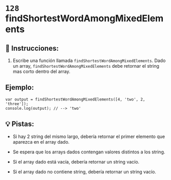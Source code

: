 # `128` findShortestWordAmongMixedElements

## 📝 Instrucciones:

1. Escribe una función llamada `findShortestWordAmongMixedElements`. Dado un array, `findShortestWordAmongMixedElements` debe retornar el string mas corto dentro del array.

## Ejemplo:

```Js
var output = findShortestWordAmongMixedElements([4, 'two', 2, 'three']);
console.log(output); // --> 'two'
```

## 💡 Pistas:

+ Si hay 2 string del mismo largo, debería retornar el primer elemento que aparezca en el array dado.

+ Se espera que los arrays dados contengan valores distintos a los string.

+ Si el array dado está vacía, debería retornar un string vacío.

+ Si el array dado no contiene string, debería retornar un string vacío.